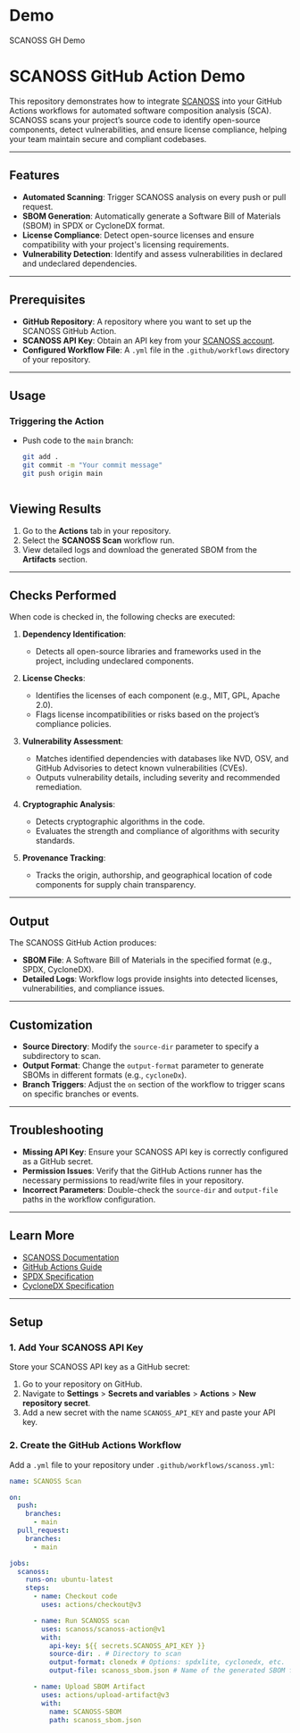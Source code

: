 # Demo
SCANOSS GH Demo
# SCANOSS GitHub Action Demo

This repository demonstrates how to integrate [SCANOSS](https://www.scanoss.com) into your GitHub Actions workflows for automated software composition analysis (SCA). SCANOSS scans your project’s source code to identify open-source components, detect vulnerabilities, and ensure license compliance, helping your team maintain secure and compliant codebases.

---

## Features

- **Automated Scanning**: Trigger SCANOSS analysis on every push or pull request.
- **SBOM Generation**: Automatically generate a Software Bill of Materials (SBOM) in SPDX or CycloneDX format.
- **License Compliance**: Detect open-source licenses and ensure compatibility with your project's licensing requirements.
- **Vulnerability Detection**: Identify and assess vulnerabilities in declared and undeclared dependencies.

---

## Prerequisites

- **GitHub Repository**: A repository where you want to set up the SCANOSS GitHub Action.
- **SCANOSS API Key**: Obtain an API key from your [SCANOSS account](https://www.scanoss.com).
- **Configured Workflow File**: A `.yml` file in the `.github/workflows` directory of your repository.



---

## Usage

### Triggering the Action
- Push code to the `main` branch:
  ```bash
  git add .
  git commit -m "Your commit message"
  git push origin main



## Viewing Results

1. Go to the **Actions** tab in your repository.
2. Select the **SCANOSS Scan** workflow run.
3. View detailed logs and download the generated SBOM from the **Artifacts** section.

---

## Checks Performed

When code is checked in, the following checks are executed:

1. **Dependency Identification**:
   - Detects all open-source libraries and frameworks used in the project, including undeclared components.

2. **License Checks**:
   - Identifies the licenses of each component (e.g., MIT, GPL, Apache 2.0).
   - Flags license incompatibilities or risks based on the project’s compliance policies.

3. **Vulnerability Assessment**:
   - Matches identified dependencies with databases like NVD, OSV, and GitHub Advisories to detect known vulnerabilities (CVEs).
   - Outputs vulnerability details, including severity and recommended remediation.

4. **Cryptographic Analysis**:
   - Detects cryptographic algorithms in the code.
   - Evaluates the strength and compliance of algorithms with security standards.

5. **Provenance Tracking**:
   - Tracks the origin, authorship, and geographical location of code components for supply chain transparency.

---

## Output

The SCANOSS GitHub Action produces:
- **SBOM File**: A Software Bill of Materials in the specified format (e.g., SPDX, CycloneDX).
- **Detailed Logs**: Workflow logs provide insights into detected licenses, vulnerabilities, and compliance issues.

---

## Customization

- **Source Directory**: Modify the `source-dir` parameter to specify a subdirectory to scan.
- **Output Format**: Change the `output-format` parameter to generate SBOMs in different formats (e.g., `cycloneDx`).
- **Branch Triggers**: Adjust the `on` section of the workflow to trigger scans on specific branches or events.

---

## Troubleshooting

- **Missing API Key**: Ensure your SCANOSS API key is correctly configured as a GitHub secret.
- **Permission Issues**: Verify that the GitHub Actions runner has the necessary permissions to read/write files in your repository.
- **Incorrect Parameters**: Double-check the `source-dir` and `output-file` paths in the workflow configuration.

---

## Learn More

- [SCANOSS Documentation](https://docs.scanoss.com)
- [GitHub Actions Guide](https://docs.github.com/actions)
- [SPDX Specification](https://spdx.dev)
- [CycloneDX Specification](https://cyclonedx.org)
---

## Setup

### 1. Add Your SCANOSS API Key
Store your SCANOSS API key as a GitHub secret:
1. Go to your repository on GitHub.
2. Navigate to **Settings** > **Secrets and variables** > **Actions** > **New repository secret**.
3. Add a new secret with the name `SCANOSS_API_KEY` and paste your API key.

### 2. Create the GitHub Actions Workflow
Add a `.yml` file to your repository under `.github/workflows/scanoss.yml`:

```yaml
name: SCANOSS Scan

on:
  push:
    branches:
      - main
  pull_request:
    branches:
      - main

jobs:
  scanoss:
    runs-on: ubuntu-latest
    steps:
      - name: Checkout code
        uses: actions/checkout@v3

      - name: Run SCANOSS scan
        uses: scanoss/scanoss-action@v1
        with:
          api-key: ${{ secrets.SCANOSS_API_KEY }}
          source-dir: . # Directory to scan
          output-format: clonedx # Options: spdxlite, cyclonedx, etc.
          output-file: scanoss_sbom.json # Name of the generated SBOM file

      - name: Upload SBOM Artifact
        uses: actions/upload-artifact@v3
        with:
          name: SCANOSS-SBOM
          path: scanoss_sbom.json
